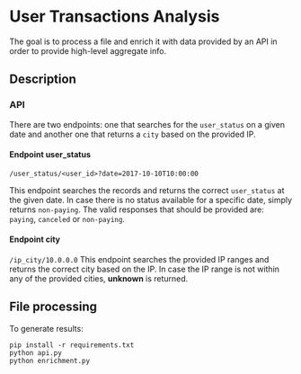 # User Transactions Analysis

The goal is to process a file and enrich it with data provided by an API in order to provide high-level aggregate info.

## Description

### API

There are two endpoints: one that searches for the `user_status` on a given date and another one that returns a `city` based on the provided IP.

#### Endpoint user_status
`/user_status/<user_id>?date=2017-10-10T10:00:00`

This endpoint searches the records and returns the correct `user_status` at the given date.
In case there is no status available for a specific date, simply returns `non-paying`.
The valid responses that should be provided are: `paying`, `canceled` or `non-paying`.

#### Endpoint city
`/ip_city/10.0.0.0`
This endpoint searches the provided IP ranges and returns the correct city based on the IP.
In case the IP range is not within any of the provided cities, **unknown** is returned.


## File processing

To generate results:

```
pip install -r requirements.txt
python api.py
python enrichment.py
```
